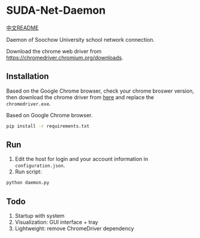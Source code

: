 
# SUDA-Net-Daemon

[中文README](README.md)

Daemon of Soochow University school network connection.

Download the chrome web driver from https://chromedriver.chromium.org/downloads.

## Installation
Based on the Google Chrome browser, check your chrome broswer version, then download the chrome driver from [here](https://chromedriver.chromium.org/downloads) and replace the `chromedriver.exe`.

Based on Google Chrome browser.

```sh
pip install -r requirements.txt
```

## Run
1. Edit the host for login and your account information in `configuration.json`.
2. Run script:

```sh
python daemon.py
```
## Todo
1. Startup with system
2. Visualization: GUI interface + tray
3. Lightweight: remove ChromeDriver dependency
